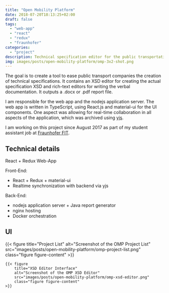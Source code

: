 ```yaml
---
title: "Open Mobility Platform"
date: 2018-07-20T18:13:25+02:00
draft: false
tags:
  - "web-app"
  - "react"
  - "redux"
  - "fraunhofer"
categories:
  - "project"
description: Technical specification editor for the public transportation industry
img: images/posts/open-mobility-platform/omp-3x2-shot.png
---
```


The goal is to create a tool to ease public transport companies the creation of technical specifications. It contains an XSD editor for creating the actual specification XSD and rich-text editors for writing the verbal documentation. It outputs a .docx or .pdf report file.

I am responsible for the web app and the nodejs application server. The web app is written in TypeScript, using React.js and material-ui for the UI components. One aspect was allowing for real-time collaboration in all aspects of the application, which was archived using [yjs](https://github.com/y-js/yjs).

I am working on this project since August 2017 as part of my student assistant job at [Fraunhofer FIT](https://fit.fraunhofer.de/).

## Technical details

React + Redux Web-App

Front-End:

- React + Redux + material-ui
- Realtime synchronization with backend via yjs

Back-End:

- nodejs application server + Java report generator
- nginx hosting
- Docker orchestration

## UI

<div class="figure-row">
    {{< figure
        title="Project List"
        alt="Screenshot of the OMP Project List"
        src="images/posts/open-mobility-platform/omp-project-list.png"
        class="figure figure-content"
    >}}

    {{< figure
        title="XSD Editor Interface"
        alt="Screenshot of the OMP XSD Editor"
        src="images/posts/open-mobility-platform/omp-xsd-editor.png"
        class="figure figure-content"
    >}}
</div>
